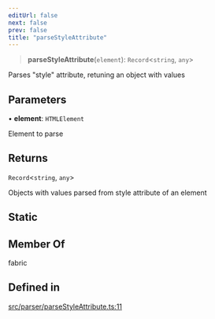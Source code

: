 ```yaml
---
editUrl: false
next: false
prev: false
title: "parseStyleAttribute"
---
```


> **parseStyleAttribute**(`element`): `Record`\<`string`, `any`\>

Parses "style" attribute, retuning an object with values

## Parameters

• **element**: `HTMLElement`

Element to parse

## Returns

`Record`\<`string`, `any`\>

Objects with values parsed from style attribute of an element

## Static

## Member Of

fabric

## Defined in

[src/parser/parseStyleAttribute.ts:11](https://github.com/fabricjs/fabric.js/blob/8748628df7e9de00ba77413bfc3ad9e9fe9d4f30/src/parser/parseStyleAttribute.ts#L11)
